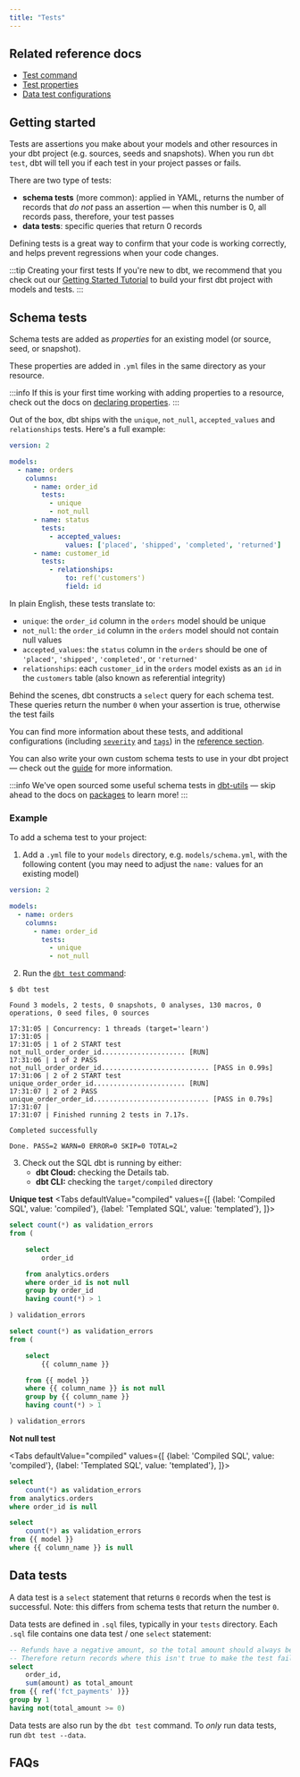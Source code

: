 ```yaml
---
title: "Tests"
---
```


## Related reference docs
* [Test command](commands/test)
* [Test properties](resource-properties/tests)
* [Data test configurations](data-test-configs)

<!---
* [Test selection syntax](model-selection-syntax)
--->

## Getting started

Tests are assertions you make about your models and other resources in your dbt project (e.g. sources, seeds and snapshots). When you run `dbt test`, dbt will tell you if each test in your project passes or fails.

There are two type of tests:
* **schema tests** (more common): applied in YAML, returns the number of records that _do not_ pass an assertion — when this number is 0, all records pass, therefore, your test passes
* **data tests**: specific queries that return 0 records

Defining tests is a great way to confirm that your code is working correctly, and helps prevent regressions when your code changes.

:::tip Creating your first tests
If you're new to dbt, we recommend that you check out our [Getting Started Tutorial](tutorial/1-setting-up.md) to build your first dbt project with models and tests.
:::

## Schema tests
Schema tests are added as _properties_ for an existing model (or source, seed, or snapshot).

These properties are added in  `.yml` files in the same directory as your resource.

:::info
If this is your first time working with adding properties to a resource, check out the docs on [declaring properties](declaring-properties).
:::

Out of the box, dbt ships with the `unique`, `not_null`, `accepted_values` and `relationships` tests. Here's a full example:

```yml
version: 2

models:
  - name: orders
    columns:
      - name: order_id
        tests:
          - unique
          - not_null
      - name: status
        tests:
          - accepted_values:
              values: ['placed', 'shipped', 'completed', 'returned']
      - name: customer_id
        tests:
          - relationships:
              to: ref('customers')
              field: id
```

In plain English, these tests translate to:
* `unique`: the `order_id` column in the `orders` model should be unique
* `not_null`: the `order_id` column in the `orders` model should not contain null values
* `accepted_values`: the `status` column in the `orders` should be  one of `'placed'`, `'shipped'`, `'completed'`, or  `'returned'`
* `relationships`: each `customer_id` in the `orders` model exists as an `id` in the `customers` table (also known as referential integrity)

Behind the scenes, dbt constructs a `select` query for each schema test. These queries return the number `0` when your assertion is true, otherwise the test fails

You can find more information about these tests, and additional configurations (including [`severity`](resource-properties/tests#severity) and [`tags`](resource-properties/tags)) in the [reference section](resource-properties/tests).

You can also write your own custom schema tests to use in your dbt project — check out the [guide](custom-schema-tests) for more information.

:::info
We've open sourced some useful schema tests in [dbt-utils](https://hub.getdbt.com/fishtown-analytics/dbt_utils/latest/) — skip ahead to the docs on [packages](package-management) to learn more!
:::

### Example
To add a schema test to your project:

1. Add a `.yml` file to your `models` directory, e.g. `models/schema.yml`, with the following content (you may need to adjust the `name:` values for an existing model)

<File name='models/schema.yml'>

```yaml
version: 2

models:
  - name: orders
    columns:
      - name: order_id
        tests:
          - unique
          - not_null

```

</File>

2. Run the [`dbt test` command](commands/test):

```
$ dbt test

Found 3 models, 2 tests, 0 snapshots, 0 analyses, 130 macros, 0 operations, 0 seed files, 0 sources

17:31:05 | Concurrency: 1 threads (target='learn')
17:31:05 |
17:31:05 | 1 of 2 START test not_null_order_order_id..................... [RUN]
17:31:06 | 1 of 2 PASS not_null_order_order_id........................... [PASS in 0.99s]
17:31:06 | 2 of 2 START test unique_order_order_id....................... [RUN]
17:31:07 | 2 of 2 PASS unique_order_order_id............................. [PASS in 0.79s]
17:31:07 |
17:31:07 | Finished running 2 tests in 7.17s.

Completed successfully

Done. PASS=2 WARN=0 ERROR=0 SKIP=0 TOTAL=2

```
3. Check out the SQL dbt is running by either:
   * **dbt Cloud:** checking the Details tab.
   * **dbt CLI:** checking the `target/compiled` directory


**Unique test**
<Tabs
  defaultValue="compiled"
  values={[
    {label: 'Compiled SQL', value: 'compiled'},
    {label: 'Templated SQL', value: 'templated'},
  ]}>
  <TabItem value="compiled">

```sql
select count(*) as validation_errors
from (

    select
        order_id

    from analytics.orders
    where order_id is not null
    group by order_id
    having count(*) > 1

) validation_errors

```

  </TabItem>
  <TabItem value="templated">

```sql
select count(*) as validation_errors
from (

    select
        {{ column_name }}

    from {{ model }}
    where {{ column_name }} is not null
    group by {{ column_name }}
    having count(*) > 1

) validation_errors


```

  </TabItem>
</Tabs>

**Not null test**

<Tabs
  defaultValue="compiled"
  values={[
    {label: 'Compiled SQL', value: 'compiled'},
    {label: 'Templated SQL', value: 'templated'},
  ]}>
  <TabItem value="compiled">

```sql
select
    count(*) as validation_errors
from analytics.orders
where order_id is null

```

  </TabItem>
  <TabItem value="templated">

```sql
select
    count(*) as validation_errors
from {{ model }}
where {{ column_name }} is null

```

  </TabItem>
</Tabs>



## Data tests
A data test is a `select` statement that returns `0` records when the test is successful. Note: this differs from schema tests that return the number `0`.

Data tests are defined in `.sql` files, typically in your `tests` directory. Each `.sql` file contains one data test / one `select` statement:

<File name='test/assert_total_payment_amount_is_positive.sql'>

```sql
-- Refunds have a negative amount, so the total amount should always be >= 0.
-- Therefore return records where this isn't true to make the test fail
select
    order_id,
    sum(amount) as total_amount
from {{ ref('fct_payments' )}}
group by 1
having not(total_amount >= 0)

```

</File>


Data tests are also run by the `dbt test` command. To _only_ run data tests, run `dbt test --data`.


## FAQs


<FAQ src="test-one-model" />
<FAQ src="failed-tests" />
<FAQ src="recommended-tests" />
<FAQ src="when-to-test" />
<FAQ src="records-from-failed-tests" />
<FAQ src="configurable-data-test-path" />
<FAQ src="test-sources" />
<FAQ src="custom-test-thresholds" />
<FAQ src="uniqueness-two-columns" />

<!--
Additional FAQs that need Discourse articles:
- How can I run my tests before a model is created?
-->
